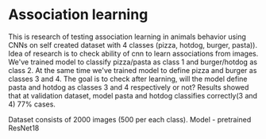 # Association learning
This is research of testing association learning in animals behavior using CNNs on self created dataset with 4 classes (pizza, hotdog, burger, pasta)).
Idea of research is to check ability of cnn to learn associations from images. We've trained model to classify pizza/pasta as class 1 and burger/hotdog as class 2. At the same time we've trained model to define pizza and burger as classes 3 and 4. The goal is to check after learning, will the model define pasta and hotdog as classes 3 and 4 respectively or not?
Results showed that at validation dataset, model pasta and hotdog classifies correctly(3 and 4) 77% cases. 

Dataset consists of 2000 images (500 per each class). Model - pretrained ResNet18
